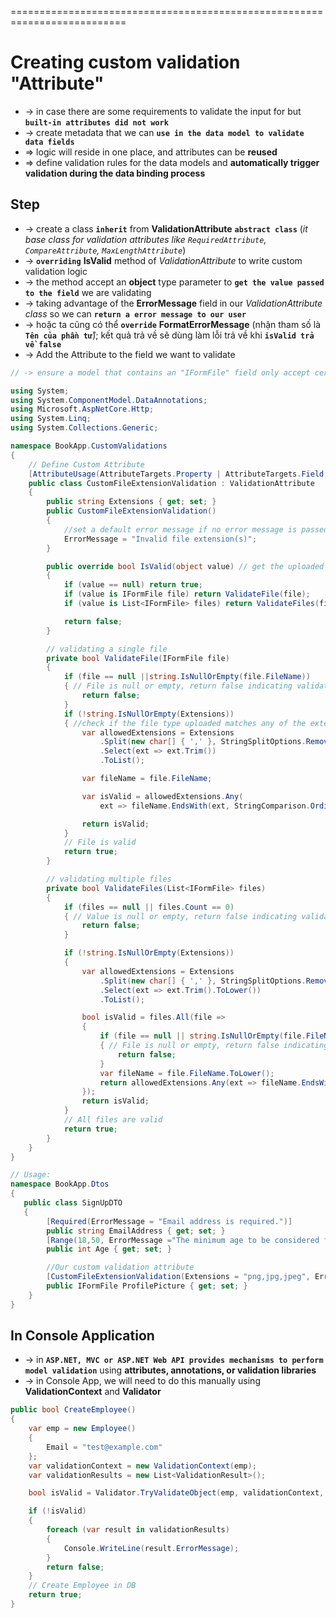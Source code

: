 
==========================================================================
# Creating custom validation "Attribute" 
* -> in case there are some requirements to validate the input for but **`built-in attributes did not work`**
* -> create metadata that we can **`use in the data model to validate data fields`**
* => logic will reside in one place, and attributes can be **reused**
* => define validation rules for the data models and **automatically trigger validation during the data binding process**

## Step
* -> create a class **`inherit`** from **ValidationAttribute** **`abstract class`** (_it base class for validation attributes like `RequiredAttribute`, `CompareAttribute`, `MaxLengthAttribute`_)
* -> **`overriding`** **IsValid** method of _ValidationAttribute_ to write custom validation logic
* -> the method accept an **object** type parameter to **`get the value passed to the field`** we are validating
* -> taking advantage of the **ErrorMessage** field in our _ValidationAttribute class_ so we can **`return a error message to our user`**
* -> hoặc ta cũng có thể **`override`** **FormatErrorMessage** (nhận tham số là **`Tên của phần tử`**); kết quả trả về sẽ dùng làm lỗi trả về khi **`isValid trả về false`**
* -> Add the Attribute to the field we want to validate


```cs - creating an "Attribute" that validates file extension
// -> ensure a model that contains an "IFormFile" field only accept certain file type

using System;
using System.ComponentModel.DataAnnotations;
using Microsoft.AspNetCore.Http;
using System.Linq;
using System.Collections.Generic;

namespace BookApp.CustomValidations
{
    // Define Custom Attribute
    [AttributeUsage(AttributeTargets.Property | AttributeTargets.Field, AllowMultiple = false)]
    public class CustomFileExtensionValidation : ValidationAttribute
    {
        public string Extensions { get; set; }
        public CustomFileExtensionValidation()
        {
            //set a default error message if no error message is passed into the attribute
            ErrorMessage = "Invalid file extension(s)";
        }

        public override bool IsValid(object value) // get the uploaded file
        {
            if (value == null) return true;
            if (value is IFormFile file) return ValidateFile(file);
            if (value is List<IFormFile> files) return ValidateFiles(files);

            return false;
        }

        // validating a single file
        private bool ValidateFile(IFormFile file)
        {
            if (file == null ||string.IsNullOrEmpty(file.FileName))
            { // File is null or empty, return false indicating validation failure
                return false;
            }
            if (!string.IsNullOrEmpty(Extensions))
            { //check if the file type uploaded matches any of the extensions defined
                var allowedExtensions = Extensions
                    .Split(new char[] { ',' }, StringSplitOptions.RemoveEmptyEntries)
                    .Select(ext => ext.Trim())
                    .ToList();

                var fileName = file.FileName;

                var isValid = allowedExtensions.Any(
                    ext => fileName.EndsWith(ext, StringComparison.OrdinalIgnoreCase));

                return isValid;
            }
            // File is valid
            return true;
        }

        // validating multiple files
        private bool ValidateFiles(List<IFormFile> files)
        {
            if (files == null || files.Count == 0)
            { // Value is null or empty, return false indicating validation failure
                return false;
            }

            if (!string.IsNullOrEmpty(Extensions))
            {
                var allowedExtensions = Extensions
                    .Split(new char[] { ',' }, StringSplitOptions.RemoveEmptyEntries)
                    .Select(ext => ext.Trim().ToLower())
                    .ToList();

                bool isValid = files.All(file =>
                {
                    if (file == null || string.IsNullOrEmpty(file.FileName))
                    { // File is null or empty, return false indicating validation failure
                        return false;
                    }
                    var fileName = file.FileName.ToLower();
                    return allowedExtensions.Any(ext => fileName.EndsWith(ext));
                });
                return isValid;
            }
            // All files are valid
            return true;
        }
    }
}

// Usage:
namespace BookApp.Dtos
{
   public class SignUpDTO
   {
        [Required(ErrorMessage = "Email address is required.")]
        public string EmailAddress { get; set; }
        [Range(18,50, ErrorMessage ="The minimum age to be considered for this job is {1} and the maximum is {2}")]
        public int Age { get; set; }

        //Our custom validation attribute
        [CustomFileExtensionValidation(Extensions = "png,jpg,jpeg", ErrorMessage = "Only files with the extensions png, jpg, and jpeg are accepted.")]
        public IFormFile ProfilePicture { get; set; }
    }
}
```

## In Console Application
* -> in **`ASP.NET, MVC or ASP.NET Web API provides mechanisms to perform model validation`** using **attributes, annotations, or validation libraries**
* -> in Console App, we will need to do this manually using **ValidationContext** and **Validator**

```cs
public bool CreateEmployee()
{
    var emp = new Employee()
    {
        Email = "test@example.com"
    };
    var validationContext = new ValidationContext(emp);
    var validationResults = new List<ValidationResult>();

    bool isValid = Validator.TryValidateObject(emp, validationContext, validationResults, true);

    if (!isValid)
    {
        foreach (var result in validationResults)
        {
            Console.WriteLine(result.ErrorMessage);
        }
        return false;
    }
    // Create Employee in DB
    return true;
}
```